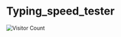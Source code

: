# Typing_speed_tester

![Visitor Count](https://profile-counter.glitch.me/{chaitanyasai-2021}/count.svg)
